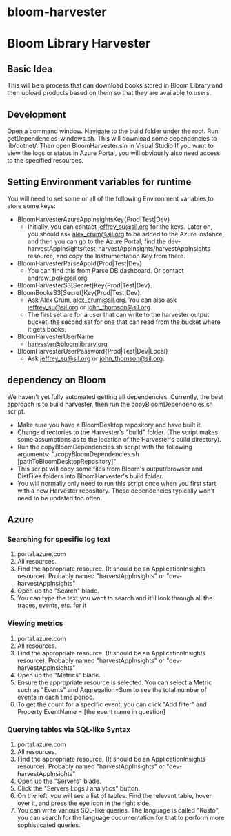 # bloom-harvester
# Bloom Library Harvester
## Basic Idea
This will be a process that can download books stored in Bloom Library and then upload products based on them so that they are available to users.
## Development
Open a command window. Navigate to the build folder under the root. Run getDependencies-windows.sh. This will download some dependencies to lib/dotnet/.
Then open BloomHarvester.sln in Visual Studio
If you want to view the logs or status in Azure Portal, you will obviously also need access to the specified resources.
## Setting Environment variables for runtime
You will need to set some or all of the following Environment variables to store some keys:
* BloomHarvesterAzureAppInsightsKey{Prod|Test|Dev}
  * Initially, you can contact jeffrey_su@sil.org for the keys. Later on, you should ask alex_crum@sil.org to be added to the Azure instance, and then you can go to the Azure Portal, find the dev-harvestAppInsights/test-harvestAppInsights/harvestAppInsights resource, and copy the Instrumentation Key from there.
* BloomHarvesterParseAppId{Prod|Test|Dev}
  * You can find this from Parse DB dashboard. Or contact andrew_polk@sil.org.
* BloomHarvesterS3[Secret]Key{Prod|Test|Dev}.
* BloomBooksS3[Secret]Key{Prod|Test|Dev}.
  * Ask Alex Crum, alex_crum@sil.org. You can also ask jeffrey_su@sil.org or john_thomson@sil.org.
  * The first set are for a user that can write to the harvester output bucket, the second set for one that can read from the bucket where it gets books.
* BloomHarvesterUserName
  * harvester@bloomlibrary.org
* BloomHarvesterUserPassword{Prod|Test|Dev|Local}
  * Ask jeffrey_su@sil.org or john_thomson@sil.org.
## dependency on Bloom
We haven't yet fully automated getting all dependencies. Currently, the best approach is to build harvester, then run the copyBloomDependencies.sh script.
- Make sure you have a BloomDesktop repository and have built it.
- Change directories to the Harvester's "build" folder. (The script makes some assumptions as to the location of the Harvester's build directory).
- Run the copyBloomDependencies.sh script with the following arguments: "./copyBloomDependencies.sh [pathToBloomDesktopRepository]"
- This script will copy some files from Bloom's output/browser and DistFiles folders into BloomHarvester's build folder.
- You will normally only need to run this script once when you first start with a new Harvester repository. These dependencies typically won't need to be updated too often.
## Azure
### Searching for specific log text
1. portal.azure.com
2. All resources.
3. Find the appropriate resource. (It should be an ApplicationInsights resource). Probably named "harvestAppInsights" or "dev-harvestAppInsights"
4. Open up the "Search" blade.
5. You can type the text you want to search and it'll look through all the traces, events, etc. for it
### Viewing metrics
1. portal.azure.com
2. All resources.
3. Find the appropriate resource. (It should be an ApplicationInsights resource). Probably named "harvestAppInsights" or "dev-harvestAppInsights"
4. Open up the "Metrics" blade.
5. Ensure the appropriate resource is selected. You can select a Metric such as "Events" and Aggregation=Sum to see the total number of events in each time period.
6. To get the count for a specific event, you can click "Add filter" and Property EventName = [the event name in question]
### Querying tables via SQL-like Syntax
1. portal.azure.com
2. All resources.
3. Find the appropriate resource. (It should be an ApplicationInsights resource). Probably named "harvestAppInsights" or "dev-harvestAppInsights"
4. Open up the "Servers" blade.
5. Click the "Servers Logs / analytics" button.
6. On the left, you will see a list of tables. Find the relevant table, hover over it, and press the eye icon in the right side.
7. You can write various SQL-like queries. The language is called "Kusto", you can search for the language documentation for that to perform more sophisticated queries.
